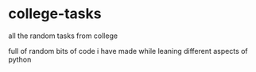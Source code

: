 # college-tasks
all the random tasks from college

full of random bits of code i have made while leaning different aspects of python
